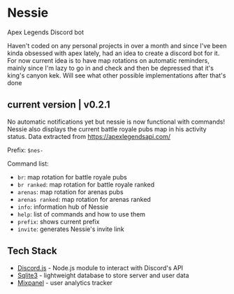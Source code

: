 # Nessie

Apex Legends Discord bot

Haven't coded on any personal projects in over a month and since I've been kinda obsessed with apex
lately, had an idea to create a discord bot for it. For now current idea is to have map rotations on
automatic reminders, mainly since I'm lazy to go in and check and then be depressed that it's king's
canyon kek. Will see what other possible implementations after that's done

## current version | v0.2.1

No automatic notifications yet but nessie is now functional with commands! Nessie also displays the
current battle royale pubs map in his activity status. Data extracted from https://apexlegendsapi.com/

Prefix: `$nes-`

Command list:

- `br`: map rotation for battle royale pubs
- `br ranked`: map rotation for battle royale ranked
- `arenas`: map rotation for arenas pubs
- `arenas ranked`: map rotation for arenas ranked
- `info`: information hub of Nessie
- `help`: list of commands and how to use them
- `prefix`: shows current prefix
- `invite`: generates Nessie's invite link

## Tech Stack

- [Discord.js](https://discord.js.org/#/) - Node.js module to interact with Discord's API
- [Sqlite3](https://www.sqlite.org/index.html) - lightweight database to store server and user data
- [Mixpanel](https://mixpanel.com/) - user analytics tracker
